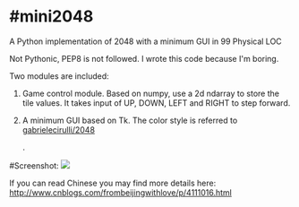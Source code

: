 #mini2048
========
A Python implementation of 2048 with a minimum GUI in 99 Physical LOC

Not Pythonic, PEP8 is not followed. I wrote this code because I'm boring.

Two modules are included:

1) Game control module. Based on numpy, use a 2d ndarray to store the tile values. It takes input of UP, DOWN, LEFT and RIGHT to step forward. 

2) A minimum GUI based on Tk. The color style is referred to <a href="https://github.com/gabrielecirulli/2048">gabrielecirulli/2048</a></p>.

#Screenshot:
![](https://github.com/frombeijingwithlove/mini2048/blob/master/Screenshot.png)

If you can read Chinese you may find more details here:
http://www.cnblogs.com/frombeijingwithlove/p/4111016.html
